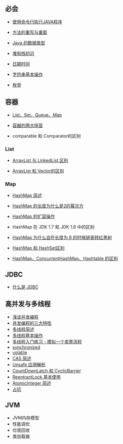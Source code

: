 ## 必会

- [使用命令行执行JAVA程序](基础/必会/使用命令行执行JAVA程序)

- [方法的重写与重载](基础/必会/方法的重写与重载)

- [Java 的数据类型](基础/必会/Java的数据类型)

- [堆和栈初识](基础/必会/堆和栈初识)

- [日期时间](基础/必会/日期时间)

- [字符串基本操作](基础/必会/字符串基本操作)

- [枚举](基础/必会/枚举)



## 容器

- [List、Set、Queue、Map](基础/容器/List、Set、Queue、Map)

- [容器的两大阵营](基础/容器/容器的两大阵营)

- comparable 和 Comparator的区别

### List

- [ArrayList 与 LinkedList 区别](基础/容器/ArrayList与LinkedList区别)

- [ArrayList 和 Vector的区别](基础/容器/ArrayList和Vector的区别) 




### Map

- [HashMap 简述](基础/容器/HashMap简述)

- [HashMap 的长度为什么是2的幂次方](基础/容器/HashMap的长度为什么是2的幂次方)

- [HashMap 的扩容操作](基础/容器/HashMap的扩容操作)

- HashMap 在 JDK 1.7 和 JDK 1.8 中的区别

- [HashMap 为什么会在长度为 8 的时候链表转红黑树](基础/容器/HashMap为什么会在长度为8的时候链表转红黑树)

- [HashMap 和 HashSet区别](基础/容器/HashMap和HashSet区别)

- [HashMap、ConcurrentHashMap、Hashtable 的区别](基础/容器/HashMap、ConcurrentHashMap、Hashtable的区别.md)



## JDBC

- [什么是 JDBC](基础/JDBC/什么是JDBC)





## 高并发与多线程

- [浅谈并发编程](基础/高并发与多线程/浅谈并发编程)
- [并发编程的三大特性](基础/高并发与多线程/并发编程的三大特性)
- [多线程简述](基础/高并发与多线程/多线程简述)
- [多线程基本操作](基础/高并发与多线程/多线程基本操作)
- [多线程入门练习 - 模拟一个卖票流程](基础/高并发与多线程/多线程入门练习-模拟一个卖票流程)
- [synchronized](基础/高并发与多线程/synchronized)
- [volatile](基础/高并发与多线程/volatile)
- [CAS 简述](基础/高并发与多线程/CAS简述)
- [Unsafe 应用解析](基础/高并发与多线程/Unsafe应用解析)
- [CountDownLatch 和 CyclicBarrier](基础/高并发与多线程/CountDownLatch和CyclicBarrier)
- [ReentrantLock 基本使用](基础/高并发与多线程/ReentrantLock基本使用)
- [AtomicInteger 简述](基础/高并发与多线程/AtomicInteger简述)
- [占坑](基础/高并发与多线程/占坑)




## JVM

- JVM内存模型
- 性能调优
- 垃圾回收
- 类加载器





